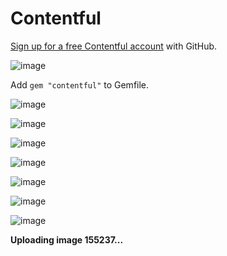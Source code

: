 # Contentful

[Sign up for a free Contentful account](https://www.contentful.com/sign-up/) with GitHub.

![image](https://github.com/andrewmcodes/notes-wiki/raw/master/images/Tue_Mar_09_2021_1615269268801.png)

Add `gem "contentful"` to Gemfile.

![image](https://github.com/andrewmcodes/notes-wiki/raw/master/images/Tue_Mar_09_2021_1615269414573.png)

![image](https://github.com/andrewmcodes/notes-wiki/raw/master/images/Tue_Mar_09_2021_1615269560180.png)

![image](https://github.com/andrewmcodes/notes-wiki/raw/master/images/Tue_Mar_09_2021_1615269599810.png)

![image](https://github.com/andrewmcodes/notes-wiki/raw/master/images/Tue_Mar_09_2021_1615269618507.png)

![image](https://github.com/andrewmcodes/notes-wiki/raw/master/images/Tue_Mar_09_2021_1615269633762.png)

![image](https://github.com/andrewmcodes/notes-wiki/raw/master/images/Tue_Mar_09_2021_1615269655084.png)

![image](https://github.com/andrewmcodes/notes-wiki/raw/master/images/Tue_Mar_09_2021_1615269671842.png)

**Uploading image 155237...**
